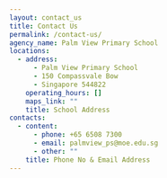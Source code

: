 ```yaml
---
layout: contact_us
title: Contact Us
permalink: /contact-us/
agency_name: Palm View Primary School
locations:
  - address:
      - Palm View Primary School
      - 150 Compassvale Bow
      - Singapore 544822
    operating_hours: []
    maps_link: ""
    title: School Address
contacts:
  - content:
      - phone: +65 6508 7300
      - email: palmview_ps@moe.edu.sg
      - other: ""
    title: Phone No & Email Address
---
```

